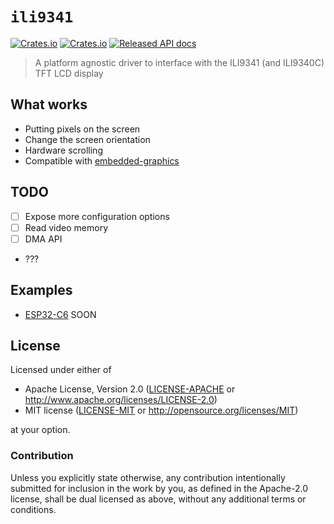 # `ili9341`

[![Crates.io](https://img.shields.io/crates/d/ili9341.svg)](https://crates.io/crates/ili9341)
[![Crates.io](https://img.shields.io/crates/v/ili9341.svg)](https://crates.io/crates/ili9341)
[![Released API docs](https://docs.rs/ili9341/badge.svg)](https://docs.rs/ili9341)

> A platform agnostic driver to interface with the ILI9341 (and ILI9340C) TFT
> LCD display

## What works

- Putting pixels on the screen
- Change the screen orientation
- Hardware scrolling
- Compatible with [embedded-graphics](https://docs.rs/embedded-graphics)

## TODO

- [ ] Expose more configuration options
- [ ] Read video memory
- [ ] DMA API
- ???

## Examples

- [ESP32-C6](./examples/esp32c6/main.rs)
SOON

## License

Licensed under either of

- Apache License, Version 2.0 ([LICENSE-APACHE](LICENSE-APACHE) or
  http://www.apache.org/licenses/LICENSE-2.0)
- MIT license ([LICENSE-MIT](LICENSE-MIT) or http://opensource.org/licenses/MIT)

at your option.

### Contribution

Unless you explicitly state otherwise, any contribution intentionally submitted for inclusion in the
work by you, as defined in the Apache-2.0 license, shall be dual licensed as above, without any
additional terms or conditions.
